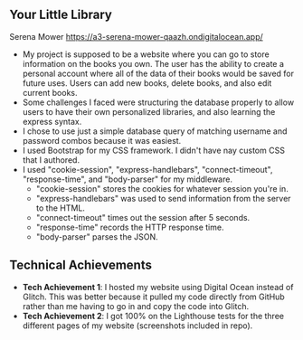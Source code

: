 ## Your Little Library
Serena Mower
https://a3-serena-mower-qaazh.ondigitalocean.app/

- My project is supposed to be a website where you can go to store information on the books you own. The user has the ability to create a personal account where all of the data of their books would be saved for future uses. Users can add new books, delete books, and also edit current books. 
- Some challenges I faced were structuring the database properly to allow users to have their own personalized libraries, and also learning the express syntax. 
- I chose to use just a simple database query of matching username and password combos because it was easiest. 
- I used Bootstrap for my CSS framework. I didn't have nay custom CSS that I authored. 
- I used "cookie-session", "express-handlebars", "connect-timeout", "response-time", and "body-parser" for my middleware. 
  - "cookie-session" stores the cookies for whatever session you're in. 
  - "express-handlebars" was used to send information from the server to the HTML.
  - "connect-timeout" times out the session after 5 seconds.
  - "response-time" records the HTTP response time.
  - "body-parser" parses the JSON. 

## Technical Achievements
- **Tech Achievement 1**: I hosted my website using Digital Ocean instead of Glitch. This was better because it pulled my code directly from GitHub rather than me having to go in and copy the code into Glitch. 
- **Tech Achievement 2**: I got 100% on the Lighthouse tests for the three different pages of my website (screenshots included in repo). 
